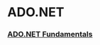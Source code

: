 #             ADO.NET

### [**ADO.NET Fundamentals**](https://github.com/HakobyanAni/ADO.NET/blob/master/ADO.NET.docx)

